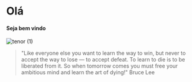 <strong><h1> Olá </h1></strong>

<h4>Seja bem vindo </h4>

![tenor (1)](https://user-images.githubusercontent.com/37002491/95329223-ff78b600-087c-11eb-899f-9c76108780cf.gif)


<blockquote>"Like everyone else you want to learn the way to win, but never to accept the way to lose — to accept defeat. To learn to die is to be liberated from it. So when tomorrow comes you must free your ambitious mind and learn the art of dying!" Bruce Lee </blockquote>
